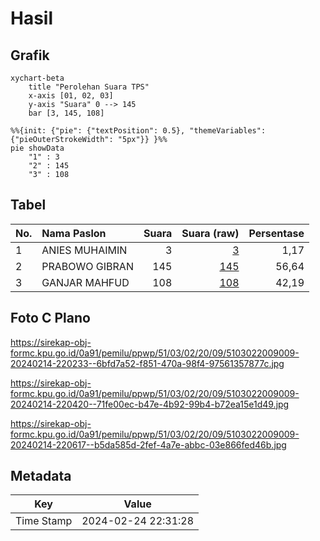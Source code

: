 # Hasil

## Grafik

```mermaid
xychart-beta
    title "Perolehan Suara TPS"
    x-axis [01, 02, 03]
    y-axis "Suara" 0 --> 145
    bar [3, 145, 108]
```

```mermaid
%%{init: {"pie": {"textPosition": 0.5}, "themeVariables": {"pieOuterStrokeWidth": "5px"}} }%%
pie showData
    "1" : 3
    "2" : 145
    "3" : 108
```

## Tabel

| No. | Nama Paslon    | Suara | Suara (raw) | Persentase |
|:--- |:-------------- | -----:| -----------:| ----------:|
| 1   | ANIES MUHAIMIN | 3     | [3][p-1]    | 1,17       |
| 2   | PRABOWO GIBRAN | 145   | [145][p-2]  | 56,64      |
| 3   | GANJAR MAHFUD  | 108   | [108][p-3]  | 42,19      |


[p-1]: https://github.com/gigit-pemilu/pemilu-2024-51-bali/blob/main/pilpres/hitung-suara/sub/51-bali/sub/03-badung/sub/02-mengwi/sub/2009-mengwi/sub/009-tps/sub/paslon-1.txt
[p-2]: https://github.com/gigit-pemilu/pemilu-2024-51-bali/blob/main/pilpres/hitung-suara/sub/51-bali/sub/03-badung/sub/02-mengwi/sub/2009-mengwi/sub/009-tps/sub/paslon-2.txt
[p-3]: https://github.com/gigit-pemilu/pemilu-2024-51-bali/blob/main/pilpres/hitung-suara/sub/51-bali/sub/03-badung/sub/02-mengwi/sub/2009-mengwi/sub/009-tps/sub/paslon-3.txt

## Foto C Plano

https://sirekap-obj-formc.kpu.go.id/0a91/pemilu/ppwp/51/03/02/20/09/5103022009009-20240214-220233--6bfd7a52-f851-470a-98f4-97561357877c.jpg

https://sirekap-obj-formc.kpu.go.id/0a91/pemilu/ppwp/51/03/02/20/09/5103022009009-20240214-220420--71fe00ec-b47e-4b92-99b4-b72ea15e1d49.jpg

https://sirekap-obj-formc.kpu.go.id/0a91/pemilu/ppwp/51/03/02/20/09/5103022009009-20240214-220617--b5da585d-2fef-4a7e-abbc-03e866fed46b.jpg


## Metadata

| Key        | Value               |
| ---------- | ------------------- |
| Time Stamp | 2024-02-24 22:31:28 |



